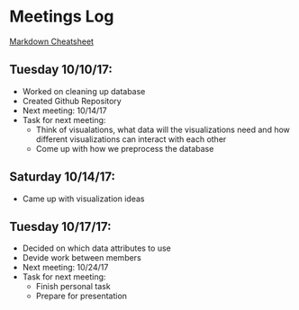 # Meetings Log
[Markdown Cheatsheet](https://guides.github.com/pdfs/markdown-cheatsheet-online.pdf)

## Tuesday 10/10/17:
* Worked on cleaning up database
* Created Github Repository
* Next meeting: 10/14/17
* Task for next meeting:
  * Think of visualations, what data will the visualizations need and how different visualizations can interact with each other
  * Come up with how we preprocess the database
  
## Saturday 10/14/17:
* Came up with visualization ideas

## Tuesday 10/17/17:
* Decided on which data attributes to use
* Devide work between members
* Next meeting: 10/24/17
* Task for next meeting:
  * Finish personal task
  * Prepare for presentation
